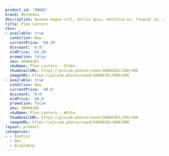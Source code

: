 ```yaml
---
product_id: '00683'
brand: Mermedia
description: Aenean magna nisl, mollis quis, molestie eu, feugiat in, orci.
title: Ploo Lantern
skus:
- available: true
  condition: New
  currentPrice: '64.34'
  discount: '0.0'
  oldPrice: '64.34'
  promotion: false
  sku: S0068301
  skuName: Ploo Lantern - Olden
  thumbnailURL: https://picsum.photos/seed/S0068301/300/300
  imageURL: https://picsum.photos/seed/S0068301/600/600
- available: true
  condition: New
  currentPrice: '40.8'
  discount: '0.0'
  oldPrice: '40.8'
  promotion: false
  sku: S0068302
  skuName: Ploo Lantern - White
  thumbnailURL: https://picsum.photos/seed/S0068302/300/300
  imageURL: https://picsum.photos/seed/S0068302/600/600
layout: product
categories:
- - Fashion
  - Qux
  - Dinglebop
---
```

